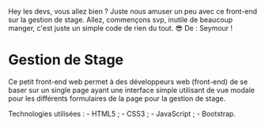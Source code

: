 Hey les devs, vous allez bien ?
Juste nous amuser un peu avec ce front-end sur la gestion de stage.
Allez, commençons svp, inutile de beaucoup manger, c'est juste un simple code de rien du tout. 😎
De : Seymour !

# Gestion de Stage
Ce petit front-end web permet à des développeurs web (front-end)  de se baser sur un single page ayant une interface 
simple utilisant de vue modale pour les différents formulaires de la page pour la gestion de stage.

Technologies utilisées :
    - HTML5 ;
    - CSS3 ;
    - JavaScript ;
    - Bootstrap.
